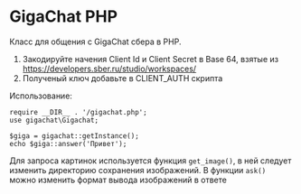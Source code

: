 # GigaChat PHP
Класс для общения с GigaChat сбера в PHP.

1. Закодируйте начения Client Id и Client Secret в Base 64, взятые из https://developers.sber.ru/studio/workspaces/
2. Полученый ключ добавьте в CLIENT_AUTH скрипта

Использование:
```
require __DIR__ . '/gigachat.php';
use gigachat\Gigachat;

$giga = gigachat::getInstance();
echo $giga::answer('Привет');
```

Для запроса картинок используется функция ```get_image()```, в ней следует изменить директорию сохранения изображений.
В функции ```ask()``` можно изменить формат вывода изображений в ответе
